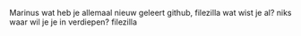 Marinus
wat heb je allemaal nieuw geleert
github, filezilla 
wat wist je al?
niks
waar wil je je in verdiepen?
filezilla